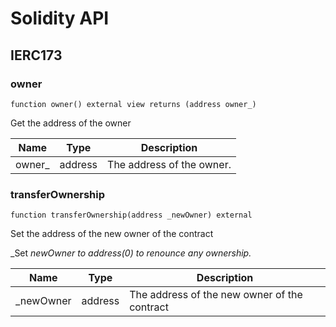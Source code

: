 # Solidity API

## IERC173

### owner

```solidity
function owner() external view returns (address owner_)
```

Get the address of the owner

| Name | Type | Description |
| ---- | ---- | ----------- |
| owner_ | address | The address of the owner. |

### transferOwnership

```solidity
function transferOwnership(address _newOwner) external
```

Set the address of the new owner of the contract

_Set _newOwner to address(0) to renounce any ownership._

| Name | Type | Description |
| ---- | ---- | ----------- |
| _newOwner | address | The address of the new owner of the contract |

